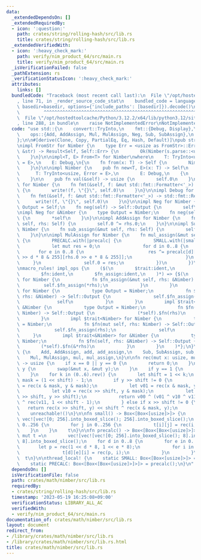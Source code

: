```yaml
---
data:
  _extendedDependsOn: []
  _extendedRequiredBy:
  - icon: ':question:'
    path: crates/string/rolling-hash/src/lib.rs
    title: crates/string/rolling-hash/src/lib.rs
  _extendedVerifiedWith:
  - icon: ':heavy_check_mark:'
    path: verify/nim_product_64/src/main.rs
    title: verify/nim_product_64/src/main.rs
  _isVerificationFailed: false
  _pathExtension: rs
  _verificationStatusIcon: ':heavy_check_mark:'
  attributes:
    links: []
  bundledCode: "Traceback (most recent call last):\n  File \"/opt/hostedtoolcache/Python/3.12.2/x64/lib/python3.12/site-packages/onlinejudge_verify/documentation/build.py\"\
    , line 71, in _render_source_code_stat\n    bundled_code = language.bundle(stat.path,\
    \ basedir=basedir, options={'include_paths': [basedir]}).decode()\n          \
    \         ^^^^^^^^^^^^^^^^^^^^^^^^^^^^^^^^^^^^^^^^^^^^^^^^^^^^^^^^^^^^^^^^^^^^^^^^^^^^^^^^^\n\
    \  File \"/opt/hostedtoolcache/Python/3.12.2/x64/lib/python3.12/site-packages/onlinejudge_verify/languages/rust.py\"\
    , line 288, in bundle\n    raise NotImplementedError\nNotImplementedError\n"
  code: "use std::{\n    convert::TryInto,\n    fmt::{Debug, Display},\n    mem::swap,\n\
    \    ops::{Add, AddAssign, Mul, MulAssign, Neg, Sub, SubAssign},\n    str::FromStr,\n\
    };\n\n#[derive(Clone, Copy, PartialEq, Eq, Hash, Default)]\npub struct Nimber(usize);\n\
    \nimpl FromStr for Nimber {\n    type Err = <usize as FromStr>::Err;\n    fn from_str(s:\
    \ &str) -> Result<Self, Self::Err> {\n        Ok(Nimber(s.parse::<usize>()?))\n\
    \    }\n}\n\nimpl<T, E> From<T> for Nimber\nwhere\n    T: TryInto<usize, Error\
    \ = E>,\n    E: Debug,\n{\n    fn from(x: T) -> Self {\n        Nimber(x.try_into().unwrap())\n\
    \    }\n}\n\nimpl Nimber {\n    pub fn new<T, E>(x: T) -> Self\n    where\n  \
    \      T: TryInto<usize, Error = E>,\n        E: Debug,\n    {\n        Self::from(x)\n\
    \    }\n\n    pub fn val(&self) -> usize {\n        self.0\n    }\n}\n\nimpl Display\
    \ for Nimber {\n    fn fmt(&self, f: &mut std::fmt::Formatter<'_>) -> std::fmt::Result\
    \ {\n        write!(f, \"{}\", self.0)\n    }\n}\n\nimpl Debug for Nimber {\n\
    \    fn fmt(&self, f: &mut std::fmt::Formatter<'_>) -> std::fmt::Result {\n  \
    \      write!(f, \"{}\", self.0)\n    }\n}\n\nimpl Neg for Nimber {\n    type\
    \ Output = Self;\n    fn neg(self) -> Self::Output {\n        self\n    }\n}\n\
    \nimpl Neg for &Nimber {\n    type Output = Nimber;\n    fn neg(self) -> Self::Output\
    \ {\n        *self\n    }\n}\n\nimpl AddAssign for Nimber {\n    fn add_assign(&mut\
    \ self, rhs: Self) {\n        self.0 ^= rhs.0;\n    }\n}\n\nimpl SubAssign for\
    \ Nimber {\n    fn sub_assign(&mut self, rhs: Self) {\n        self.0 ^= rhs.0;\n\
    \    }\n}\n\nimpl MulAssign for Nimber {\n    fn mul_assign(&mut self, rhs: Self)\
    \ {\n        PRECALC.with(|precalc| {\n            SMALL.with(|small| {\n    \
    \            let mut res = 0;\n                for d in 0..8 {\n             \
    \       for e in 0..8 {\n                        res ^= precalc[d][e][small[self.0\
    \ >> d * 8 & 255][rhs.0 >> e * 8 & 255]];\n                    }\n           \
    \     }\n                self.0 = res;\n            })\n        })\n    }\n}\n\
    \nmacro_rules! impl_ops {\n    ($(\n        $trait:ident,\n        $trait_assign:ident,\n\
    \        $fn:ident,\n        $fn_assign:ident,\n    )*) => {$(\n        impl $trait_assign<&Nimber>\
    \ for Nimber {\n            fn $fn_assign(&mut self, rhs: &Nimber) {\n       \
    \         self.$fn_assign(*rhs);\n            }\n        }\n        impl $trait<&Nimber>\
    \ for Nimber {\n            type Output = Nimber;\n            fn $fn(mut self,\
    \ rhs: &Nimber) -> Self::Output {\n                self.$fn_assign(*rhs);\n  \
    \              self\n            }\n        }\n        impl $trait<Nimber> for\
    \ &Nimber {\n            type Output = Nimber;\n            fn $fn(self, rhs:\
    \ Nimber) -> Self::Output {\n                (*self).$fn(rhs)\n            }\n\
    \        }\n        impl $trait<Nimber> for Nimber {\n            type Output\
    \ = Nimber;\n            fn $fn(mut self, rhs: Nimber) -> Self::Output {\n   \
    \             self.$fn_assign(rhs);\n                self\n            }\n   \
    \     }\n        impl $trait<&Nimber> for &Nimber {\n            type Output =\
    \ Nimber;\n            fn $fn(self, rhs: &Nimber) -> Self::Output {\n        \
    \        (*self).$fn(&*rhs)\n            }\n        }\n    )*};\n}\n\nimpl_ops!\
    \ {\n    Add, AddAssign, add, add_assign,\n    Sub, SubAssign, sub, sub_assign,\n\
    \    Mul, MulAssign, mul, mul_assign,\n}\n\nfn rec(mut x: usize, mut y: usize)\
    \ -> usize {\n    if x == 0 || y == 0 {\n        return 0;\n    }\n    if x <\
    \ y {\n        swap(&mut x, &mut y);\n    }\n    if y == 1 {\n        return x;\n\
    \    }\n    for k in (0..6).rev() {\n        let shift = 1 << k;\n        let\
    \ mask = (1 << shift) - 1;\n        if y >> shift != 0 {\n            let v00\
    \ = rec(x & mask, y & mask);\n            let v01 = rec(x & mask, y >> shift);\n\
    \            let v10 = rec(x >> shift, y & mask);\n            let v11 = rec(x\
    \ >> shift, y >> shift);\n            return v00 ^ (v01 ^ v10 ^ v11) << shift\
    \ ^ rec(v11, 1 << shift - 1);\n        } else if x >> shift != 0 {\n         \
    \   return rec(x >> shift, y) << shift ^ rec(x & mask, y);\n        }\n    }\n\
    \    unreachable!()\n}\n\nfn small() -> Box<[Box<[usize]>]> {\n    let mut t =\
    \ vec![vec![0; 256].into_boxed_slice(); 256].into_boxed_slice();\n    for i in\
    \ 0..256 {\n        for j in 0..256 {\n            t[i][j] = rec(i, j);\n    \
    \    }\n    }\n    t\n}\n\nfn precalc() -> Box<[Box<[Box<[usize]>]>]> {\n    let\
    \ mut t =\n        vec![vec![vec![0; 256].into_boxed_slice(); 8].into_boxed_slice();\
    \ 8].into_boxed_slice();\n    for d in 0..8 {\n        for e in 0..8 {\n     \
    \       let p = rec(1 << d * 8, 1 << e * 8);\n            for i in 0..256 {\n\
    \                t[d][e][i] = rec(p, i);\n            }\n        }\n    }\n  \
    \  t\n}\n\nthread_local! {\n    static SMALL: Box<[Box<[usize]>]> = small();\n\
    \    static PRECALC: Box<[Box<[Box<[usize]>]>]> = precalc();\n}\n"
  dependsOn: []
  isVerificationFile: false
  path: crates/math/nimber/src/lib.rs
  requiredBy:
  - crates/string/rolling-hash/src/lib.rs
  timestamp: '2023-05-19 16:25:08+09:00'
  verificationStatus: LIBRARY_ALL_AC
  verifiedWith:
  - verify/nim_product_64/src/main.rs
documentation_of: crates/math/nimber/src/lib.rs
layout: document
redirect_from:
- /library/crates/math/nimber/src/lib.rs
- /library/crates/math/nimber/src/lib.rs.html
title: crates/math/nimber/src/lib.rs
---
```

